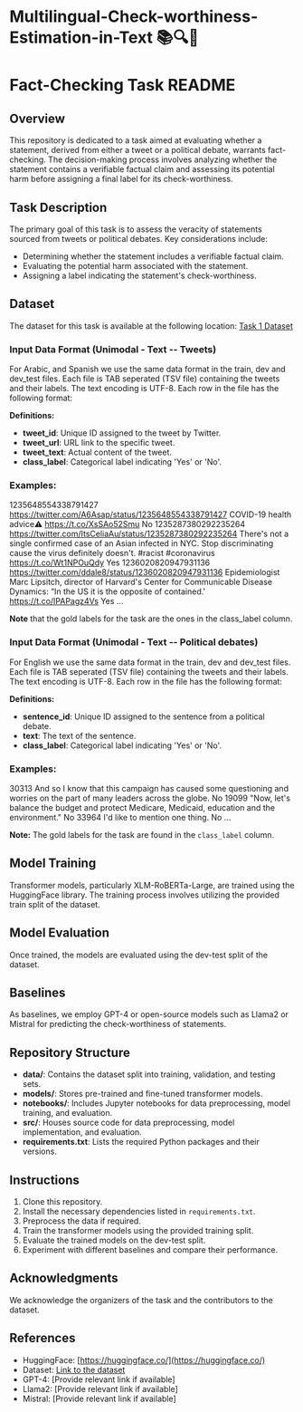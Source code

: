 # Multilingual-Check-worthiness-Estimation-in-Text  📚🔍🔎

# Fact-Checking Task README

## Overview
This repository is dedicated to a task aimed at evaluating whether a statement, derived from either a tweet or a political debate, warrants fact-checking. The decision-making process involves analyzing whether the statement contains a verifiable factual claim and assessing its potential harm before assigning a final label for its check-worthiness.

## Task Description
The primary goal of this task is to assess the veracity of statements sourced from tweets or political debates. Key considerations include:
- Determining whether the statement includes a verifiable factual claim.
- Evaluating the potential harm associated with the statement.
- Assigning a label indicating the statement's check-worthiness.

## Dataset
The dataset for this task is available at the following location:
[Task 1 Dataset](https://gitlab.com/checkthat_lab/clef2024-checkthat-lab/-/tree/main/task1/data)

### Input Data Format (Unimodal - Text -- Tweets)
For Arabic, and Spanish we use the same data format in the train, dev and dev_test files. Each file is TAB seperated (TSV file) containing the tweets and their labels. The text encoding is UTF-8. Each row in the file has the following format:


**Definitions:**

- **tweet_id**: Unique ID assigned to the tweet by Twitter.
- **tweet_url**: URL link to the specific tweet.
- **tweet_text**: Actual content of the tweet.
- **class_label**: Categorical label indicating 'Yes' or 'No'.

### Examples:

1235648554338791427	https://twitter.com/A6Asap/status/1235648554338791427	COVID-19 health advice⚠️ https://t.co/XsSAo52Smu	No
1235287380292235264	https://twitter.com/ItsCeliaAu/status/1235287380292235264	There's not a single confirmed case of an Asian infected in NYC. Stop discriminating cause the virus definitely doesn't. #racist #coronavirus https://t.co/Wt1NPOuQdy	Yes
1236020820947931136	https://twitter.com/ddale8/status/1236020820947931136	Epidemiologist Marc Lipsitch, director of Harvard's Center for Communicable Disease Dynamics: “In the US it is the opposite of contained.' https://t.co/IPAPagz4Vs	Yes
... 

**Note** that the gold labels for the task are the ones in the class_label column.

### Input Data Format (Unimodal - Text -- Political debates)
For English we use the same data format in the train, dev and dev_test files. Each file is TAB seperated (TSV file) containing the tweets and their labels. The text encoding is UTF-8. Each row in the file has the following format:


**Definitions:**

- **sentence_id**: Unique ID assigned to the sentence from a political debate.
- **text**: The text of the sentence.
- **class_label**: Categorical label indicating 'Yes' or 'No'.

### Examples:

30313	And so I know that this campaign has caused some questioning and worries on the part of many leaders across the globe.	No
19099	"Now, let's balance the budget and protect Medicare, Medicaid, education and the environment."	No
33964	I'd like to mention one thing.	No
... 


**Note:** The gold labels for the task are found in the `class_label` column.


## Model Training
Transformer models, particularly XLM-RoBERTa-Large, are trained using the HuggingFace library. The training process involves utilizing the provided train split of the dataset.

## Model Evaluation
Once trained, the models are evaluated using the dev-test split of the dataset.

## Baselines
As baselines, we employ GPT-4 or open-source models such as Llama2 or Mistral for predicting the check-worthiness of statements.

## Repository Structure
- **data/**: Contains the dataset split into training, validation, and testing sets.
- **models/**: Stores pre-trained and fine-tuned transformer models.
- **notebooks/**: Includes Jupyter notebooks for data preprocessing, model training, and evaluation.
- **src/**: Houses source code for data preprocessing, model implementation, and evaluation.
- **requirements.txt**: Lists the required Python packages and their versions.

## Instructions
1. Clone this repository.
2. Install the necessary dependencies listed in `requirements.txt`.
3. Preprocess the data if required.
4. Train the transformer models using the provided training split.
5. Evaluate the trained models on the dev-test split.
6. Experiment with different baselines and compare their performance.


## Acknowledgments
We acknowledge the organizers of the task and the contributors to the dataset.

## References
- HuggingFace: [https://huggingface.co/](https://huggingface.co/)
- Dataset: [Link to the dataset](https://gitlab.com/checkthat_lab/clef2024-checkthat-lab/-/tree/main/task1)
- GPT-4: [Provide relevant link if available]
- Llama2: [Provide relevant link if available]
- Mistral: [Provide relevant link if available]


